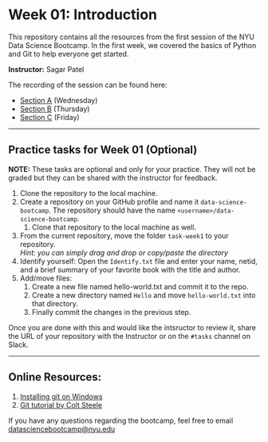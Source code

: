# Week 01: Introduction

This repository contains all the resources from the first session of the NYU Data Science Bootcamp. In the first week, we covered the basics of Python and Git to help everyone get started.

**Instructor:** Sagar Patel

The recording of the session can be found here:
- [Section A](https://nyu.zoom.us/rec/share/lIkedbLvTHqQ_lOZiTLgzcW1sakCoXFgLXHM2EwpsfyeNt4pMq29qgE2cINGeBuL.9-pLWjNv_PPtxKe9) (Wednesday)
- [Section B](https://nyu.zoom.us/rec/share/MHkZcZeqIpKn9RpUkNGvdY0r5A08J_PohXHvyDZzYPMnuNzvI4ckWTb6UFl6rVL_.fW2u93wCBXEYkxIS) (Thursday)
- [Section C](https://nyu.zoom.us/rec/share/81J2ZHR6L7JUkFz--xcPE80FRUqeJKfecMgWrWx-4jsYVkNQnZGV9j5BRT5v913b.2QIeXN7dF_P85yrQ) (Friday)

---

## Practice tasks for Week 01 (Optional)

**NOTE:** These tasks are optional and only for your practice. They will not be graded but they can be shared with the instructor for feedback.

1. Clone the repository to the local machine.
2. Create a repository on your GitHub profile and name it `data-science-bootcamp`. The repository should have the name `<username>/data-science-bootcamp`.
    1. Clone that repository to the local machine as well.
3. From the current repository, move the folder `task-week1` to your repository. </br>*Hint: you can simply drag and drop or copy/paste the directory*
4. Identify yourself: Open the `Identify.txt` file and enter your name, netid, and a brief summary of your favorite book with the title and author.
5. Add/move files:
    1. Create a new file named hello-world.txt and commit it to the repo.
    2. Create a new directory named `Hello` and move `hello-world.txt` into that directory.
    3. Finally commit the changes in the previous step.

Once you are done with this and would like the intsructor to review it, share the URL of your repository with the Instructor or on the `#tasks` channel on Slack.

---

## Online Resources:
1. [Installing git on Windows](https://git-scm.com/book/en/v2/Getting-Started-Installing-Git)
2. [Git tutorial by Colt Steele](https://www.youtube.com/watch?v=USjZcfj8yxE&t=339s&ab_channel=TraversyMediaTraversyMediaVerified)

If you have any questions regarding the bootcamp, feel free to email [datasciencebootcamp@nyu.edu](mailto:datasciencebootcamp@nyu.edu)
